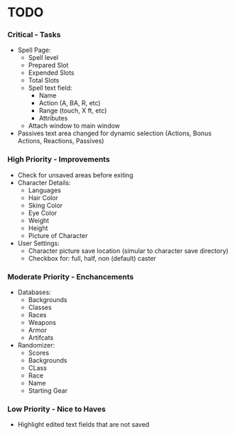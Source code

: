 # TODO

### Critical - Tasks
* Spell Page:
  * Spell level
  * Prepared Slot
  * Expended Slots
  * Total Slots
  * Spell text field:
    * Name
    * Action (A, BA, R, etc)
    * Range (touch, X ft, etc)
    * Attributes
  * Attach window to main window
* Passives text area changed for dynamic selection (Actions, Bonus Actions, Reactions, Passives)

### High Priority - Improvements
* Check for unsaved areas before exiting
* Character Details:
  * Languages
  * Hair Color
  * Sking Color
  * Eye Color
  * Weight
  * Height
  * Picture of Character
* User Settings:
  * Character picture save location (simular to character save directory)
  * Checkbox for: full, half, non (default) caster

### Moderate Priority - Enchancements
* Databases:
  * Backgrounds
  * Classes
  * Races
  * Weapons
  * Armor
  * Artifcats
* Randomizer:
  * Scores
  * Backgrounds
  * CLass
  * Race
  * Name
  * Starting Gear

### Low Priority - Nice to Haves
* Highlight edited text fields that are not saved

